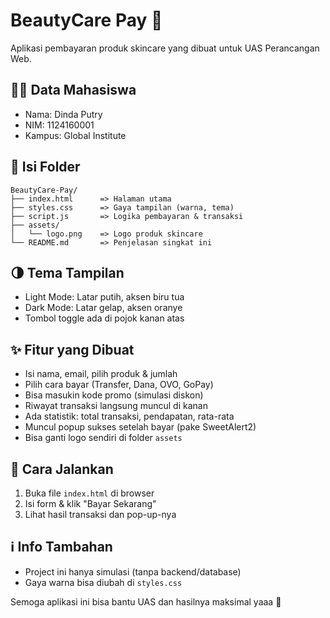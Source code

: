 
# BeautyCare Pay 💄

Aplikasi pembayaran produk skincare yang dibuat untuk UAS Perancangan Web.

## 👩‍🎓 Data Mahasiswa
- Nama: Dinda Putry
- NIM: 1124160001
- Kampus: Global Institute

## 📂 Isi Folder

```
BeautyCare-Pay/
├── index.html      => Halaman utama
├── styles.css      => Gaya tampilan (warna, tema)
├── script.js       => Logika pembayaran & transaksi
├── assets/
│   └── logo.png    => Logo produk skincare
└── README.md       => Penjelasan singkat ini
```

## 🌗 Tema Tampilan

- Light Mode: Latar putih, aksen biru tua
- Dark Mode: Latar gelap, aksen oranye
- Tombol toggle ada di pojok kanan atas

## ✨ Fitur yang Dibuat

- Isi nama, email, pilih produk & jumlah
- Pilih cara bayar (Transfer, Dana, OVO, GoPay)
- Bisa masukin kode promo (simulasi diskon)
- Riwayat transaksi langsung muncul di kanan
- Ada statistik: total transaksi, pendapatan, rata-rata
- Muncul popup sukses setelah bayar (pake SweetAlert2)
- Bisa ganti logo sendiri di folder `assets`

## 🚀 Cara Jalankan

1. Buka file `index.html` di browser
2. Isi form & klik "Bayar Sekarang"
3. Lihat hasil transaksi dan pop-up-nya

## ℹ️ Info Tambahan

- Project ini hanya simulasi (tanpa backend/database)
- Gaya warna bisa diubah di `styles.css`

Semoga aplikasi ini bisa bantu UAS dan hasilnya maksimal yaaa 🌸
